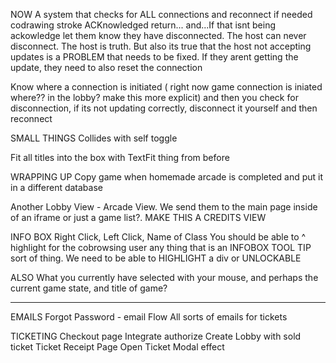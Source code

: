 NOW
  A system that checks for ALL connections and reconnect if needed
  codrawing stroke ACKnowledged return... and...If that isnt being ackowledge let them know they have disconnected. The host can never disconnect. The host is truth. But also its true that the host not accepting updates is a PROBLEM that needs to be fixed. If they arent getting the update, they need to also reset the connection

  Know where a connection is initiated ( right now game connection is iniated where?? in the lobby? make this more explicit) and then you check for disconnection, if its not updating correctly, disconnect it yourself and then reconnect

SMALL THINGS
  Collides with self toggle

  Fit all titles into the box with TextFit thing from before

WRAPPING UP
  Copy game when homemade arcade is completed and put it in a different database

  Another Lobby View - Arcade View. We send them to the main page inside of an iframe or just a game list?. MAKE THIS A CREDITS VIEW

INFO BOX 
  Right Click, Left Click, Name of Class
  You should be able to ^ highlight for the cobrowsing user any thing that is an INFOBOX
  TOOL TIP sort of thing.  We need to be able to HIGHLIGHT a div or UNLOCKABLE

  ALSO What you currently have selected with your mouse, and perhaps the current game state, and title of game?

---

EMAILS
  Forgot Password - email Flow
  All sorts of emails for tickets

TICKETING
  Checkout page
    Integrate authorize
    Create Lobby with sold ticket
  Ticket Receipt Page
  Open Ticket Modal effect